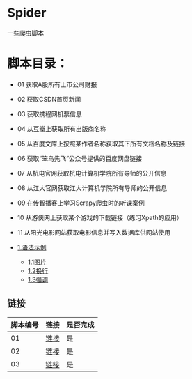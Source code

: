 # Spider

一些爬虫脚本

# 脚本目录：
* 01 获取A股所有上市公司财报
* 02 获取CSDN首页新闻
* 03 获取携程网机票信息
* 04 从豆瓣上获取所有出版商名称
* 05 从百度文库上按照某作者名称获取其下所有文档名称及链接
* 06 获取“笨鸟先飞”公众号提供的百度网盘链接
* 07 从杭电官网获取杭电计算机学院所有导师的公开信息
* 08 从江大官网获取江大计算机学院所有导师的公开信息
* 09 在传智播客上学习Scrapy爬虫时的听课案例
* 10 从游侠网上获取某个游戏的下载链接（练习Xpath的应用）
* 11 从阳光电影网站获取电影信息并写入数据库供网站使用
  
* [1.语法示例](#1)
  * [1.1图片](#1.1)
  * [1.2换行](#1.2)
  * [1.3强调](#1.3)

## 链接
| 脚本编号         | 链接      | 是否完成 |
| ---------------- | --------- | -------- |
| <a id="1">01</a> | [链接][1] | 是       |
| 02               | [链接][2] | 是       |
| 03               | [链接][3] | 是       |

[1]:https://github.com/jklf5/Spider/tree/master/Corporate_Financial_Reporting_for_Shanghai_and_Shenzhen_A_Shares "获取A股所有上市公司财报"
[2]:https://github.com/jklf5/Spider/tree/master/csdnSpider_Normal "获取CSDN首页新闻"
[3]:https://github.com/jklf5/Spider/tree/master/ctripSpider_Normal "获取携程网机票信息"